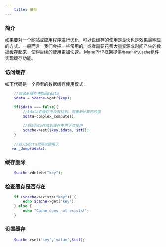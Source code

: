 ```yaml
---
    title: 缓存
---
```


### 简介

如果要对一个网站或应用程序进行优化，可以说缓存的使用是最快也是效果最明显的方式。一般而言，我们会把一些常用的，或者需要花费大量资源或时间产生的数据缓存起来，使得后续的使用更加快速。
ManaPHP框架提供`ManaPHP\Cache`组件实现缓存功能。

### 访问缓存

如下代码是一个典型的数据缓存使用模式：
```php
    //尝试从缓存中取回$data
    $data = $cache->get($key);
    
    if($data === false){
        //$data在缓存中没有找到，则重新计算它的值
        $data=complex_compute();
        
        //将$data存放到缓存中供下次使用
        $cache->set($key,$data, $ttl);
    }
    
    //这儿$data就可以使用了
   var_dump($data);
```

### 缓存删除

```php
    $cache->delete("key");
```

### 检查缓存是否存在

```php
    if ($cache->exists("key")) {
        echo $cache->get("key");
    } else {
        echo "Cache does not exists!";
    }
```

### 设置缓存

```php
    $cache->set('key','value',$ttl);
```